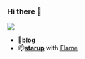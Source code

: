 ### Hi there 👋
![](https://github-readme-stats.vercel.app/api?username=knit-zhang)

- :book:[**blog**](https://kyleten.top) 
- 📫[**starup**](https://panel.kyleten.top) with [Flame](https://github.com/pawelmalak/flame)
<!--
**Knit-zhang/knit-zhang** is a ✨ _special_ ✨ repository because its `README.md` (this file) appears on your GitHub profile.

Here are some ideas to get you started:

- 🔭 I’m currently working on ...
- 🌱 I’m currently learning ...
- 👯 I’m looking to collaborate on ...
- 🤔 I’m looking for help with ...
- 💬 Ask me about ...
- 📫 How to reach me: ...
- 😄 Pronouns: ...
- ⚡ Fun fact: ...
-->
